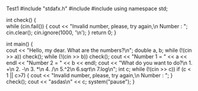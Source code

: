 Test1
#include "stdafx.h"
#include <iostream>
#include <cmath>
using namespace std;

int check()
{	
	while (cin.fail()) {
		cout << "Invalid number, please, try again,\n Number : ";
		cin.clear(); cin.ignore(1000, '\n');
	}
	return 0;
}

int main()
{	
	cout << "Hello, my dear. What are the numbers?\n";
	double a, b;
	while (!(cin >> a)) check();
	while (!(cin >> b)) check();
	cout << "Number 1 = " << a << endl << "Number 2 = " << b << endl;
	cout << "What do you want to do?\n 1. +\n 2. -\n 3. *\n 4. /\n 5.^2\n 6.sqrt\n 7.log\n";
	int c;
	while (!(cin >> c))
		if (c < 1 || c>7) {
			cout << "Invalid number, please, try again,\n Number : ";
		}
		check();
	cout << "asdas\n" << c;
	system("pause");
}
